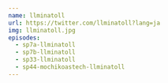```yaml
---
name: llminatoll
url: https://twitter.com/llminatoll?lang=ja
img: llminatoll.jpg
episodes:
  - sp7a-llminatoll
  - sp7b-llminatoll
  - sp33-llminatoll
  - sp44-mochikoastech-llminatoll
---
```

